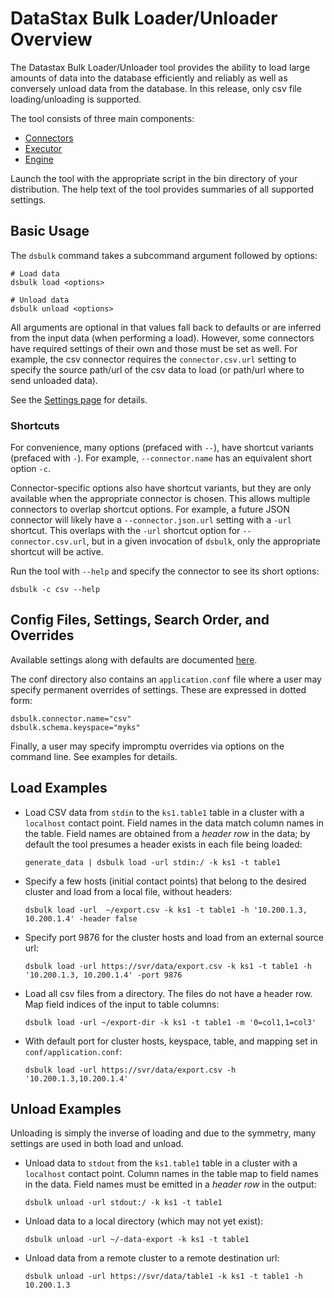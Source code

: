 # DataStax Bulk Loader/Unloader Overview

The Datastax Bulk Loader/Unloader tool provides the ability to load large amounts of data 
into the database efficiently and reliably as well as conversely unload data from the
database. In this release, only csv file loading/unloading is supported.  

The tool consists of three main components:
* [Connectors](./connectors)
* [Executor](./executor)
* [Engine](./engine)

Launch the tool with the appropriate script in the bin directory of
your distribution. The help text of the tool provides summaries of all 
supported settings.

## Basic Usage
The `dsbulk` command takes a subcommand argument followed by options:
```
# Load data
dsbulk load <options>

# Unload data
dsbulk unload <options>
``` 

All arguments are optional in that values fall back to defaults or
are inferred from the input data (when performing a load). However, some connectors have 
required settings of their own and those must be set as well. For example, the csv connector
requires the `connector.csv.url` setting to specify the source path/url of the csv data to 
load (or path/url where to send unloaded data).

See the [Settings page](settings.md) for details.

### Shortcuts
For convenience, many options (prefaced with `--`), have shortcut variants (prefaced with `-`).
For example, `--connector.name` has an equivalent short option `-c`. 

Connector-specific options also have shortcut variants, but they are only available when
the appropriate connector is chosen. This allows multiple connectors to overlap shortcut
options. For example, a future JSON connector will likely have a `--connector.json.url`
setting with a `-url` shortcut. This overlaps with the `-url` shortcut option for 
`--connector.csv.url`, but in a given invocation of `dsbulk`, only the appropriate shortcut will 
be active.  

Run the tool with `--help` and specify the connector to see its short options:

```
dsbulk -c csv --help
```

## Config Files, Settings, Search Order, and Overrides

Available settings along with defaults are documented [here](settings.md).

The conf directory also contains an `application.conf` file where a user may specify permanent
overrides of settings. These are expressed in dotted form:
```hocon
dsbulk.connector.name="csv"
dsbulk.schema.keyspace="myks"
```

Finally, a user may specify impromptu overrides via options on the command line.
See examples for details.

## Load Examples
* Load CSV data from `stdin` to the `ks1.table1` table in a cluster with
  a `localhost` contact point. Field names in the data match column names in the
  table. Field names are obtained from a *header row* in the data; by default the 
  tool presumes a header exists in each file being loaded:

  `generate_data | dsbulk load -url stdin:/ -k ks1 -t table1`

* Specify a few hosts (initial contact points) that belong to the desired cluster and
  load from a local file, without headers:
  
  `dsbulk load -url  ~/export.csv -k ks1 -t table1 -h '10.200.1.3, 10.200.1.4' -header false`

* Specify port 9876 for the cluster hosts and load from an external source url:

  `dsbulk load -url https://svr/data/export.csv -k ks1 -t table1 -h '10.200.1.3, 10.200.1.4' -port 9876`

* Load all csv files from a directory. The files do not have a header row. Map field indices of the input to table columns:

  `dsbulk load -url ~/export-dir -k ks1 -t table1 -m '0=col1,1=col3'`

* With default port for cluster hosts, keyspace, table, and mapping set in
  `conf/application.conf`:

  `dsbulk load -url https://svr/data/export.csv -h '10.200.1.3,10.200.1.4'`

## Unload Examples
Unloading is simply the inverse of loading and due to the symmetry, many settings are
used in both load and unload.

* Unload data to `stdout` from the `ks1.table1` table in a cluster with
  a `localhost` contact point. Column names in the table map to field names 
  in the data. Field names must be emitted in a *header row* in the output:

  `dsbulk unload -url stdout:/ -k ks1 -t table1`

* Unload data to a local directory (which may
  not yet exist):
                                          
  `dsbulk unload -url ~/-data-export -k ks1 -t table1`
  
* Unload data from a remote cluster to a remote destination url:

  `dsbulk unload -url https://svr/data/table1 -k ks1 -t table1 -h 10.200.1.3`
